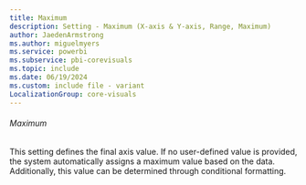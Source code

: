 ```yaml
---
title: Maximum
description: Setting - Maximum (X-axis & Y-axis, Range, Maximum)
author: JaedenArmstrong
ms.author: miguelmyers
ms.service: powerbi
ms.subservice: pbi-corevisuals
ms.topic: include
ms.date: 06/19/2024
ms.custom: include file - variant
LocalizationGroup: core-visuals
---
```

   ###### Maximum
   This setting defines the final axis value. If no user-defined value is provided, the system automatically assigns a maximum value based on the data. Additionally, this value can be determined through conditional formatting.
